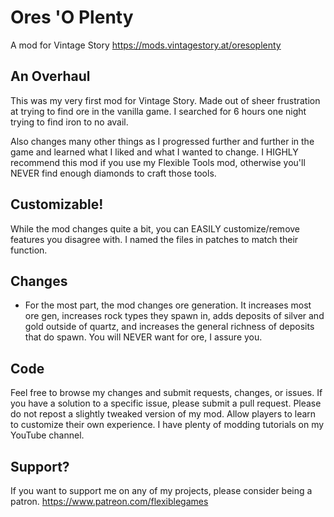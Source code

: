 # Ores 'O Plenty
A mod for Vintage Story https://mods.vintagestory.at/oresoplenty

## An Overhaul
This was my very first mod for Vintage Story. Made out of sheer frustration at trying to find ore in the vanilla game. I searched for 6 hours one night trying to find iron to no avail.

Also changes many other things as I progressed further and further in the game and learned what I liked and what I wanted to change. I HIGHLY recommend this mod if you use my Flexible Tools mod, otherwise you'll NEVER find enough diamonds to craft those tools.

## Customizable!
While the mod changes quite a bit, you can EASILY customize/remove features you disagree with. I named the files in patches to match their function.

## Changes
- For the most part, the mod changes ore generation. It increases most ore gen, increases rock types they spawn in, adds deposits of silver and gold outside of quartz, and increases the general richness of deposits that do spawn. You will NEVER want for ore, I assure you.

## Code
Feel free to browse my changes and submit requests, changes, or issues. If you have a solution to a specific issue, please submit a pull request. Please do not repost a slightly tweaked version of my mod. Allow players to learn to customize their own experience. I have plenty of modding tutorials on my YouTube channel.

## Support?
If you want to support me on any of my projects, please consider being a patron.
https://www.patreon.com/flexiblegames